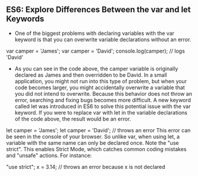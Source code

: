 ## ES6: Explore Differences Between the var and let Keywords

- One of the biggest problems with declaring variables with the var keyword is that you can overwrite variable declarations without an error.

var camper = 'James';
var camper = 'David';
console.log(camper);
// logs 'David'
- As you can see in the code above, the camper variable is originally declared as James and then overridden to be David. In a small application, you might not run into this type of problem, but when your code becomes larger, you might accidentally overwrite a variable that you did not intend to overwrite. Because this behavior does not throw an error, searching and fixing bugs becomes more difficult.
A new keyword called let was introduced in ES6 to solve this potential issue with the var keyword. If you were to replace var with let in the variable declarations of the code above, the result would be an error.

let camper = 'James';
let camper = 'David'; // throws an error
This error can be seen in the console of your browser. So unlike var, when using let, a variable with the same name can only be declared once. Note the "use strict". This enables Strict Mode, which catches common coding mistakes and "unsafe" actions. For instance:

"use strict";
x = 3.14; // throws an error because x is not declared